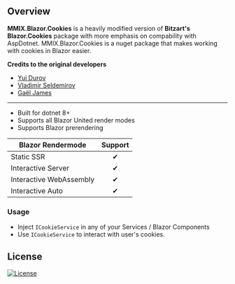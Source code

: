 ## Overview

**MMIX.Blazor.Cookies** is a heavily modified version of **Bitzart's Blazor.Cookies** package with more emphasis on compability with AspDotnet. MMIX.Blazor.Cookies is a nuget package that makes working with cookies in Blazor easier. 

**Credits to the original developers**
- [Yui Durov](https://github.com/YuriyDurov "Yui Durov")
- [Vladimir Seldemirov](https://github.com/ligowsky "Vladimir Seldemirov")
- [Gaël James](https://github.com/gaelj)

------------

- Built for dotnet 8+
- Supports all Blazor United render modes
- Supports Blazor prerendering

| Blazor Rendermode       | Support |
|-------------------------|:-------:|
| Static SSR              | ✔      |
| Interactive Server      | ✔      |
| Interactive WebAssembly | ✔      |
| Interactive Auto        | ✔      |

<!-- ### Installation

- Install the following package in your Blazor Server project:

```
dotnet add package BitzArt.Blazor.Cookies.Server
```

- Add this line to your Server project `program.cs`:

```csharp
builder.AddBlazorCookies();
```

- Install the following package in your Blazor Client project:

```
dotnet add package BitzArt.Blazor.Cookies.Client
```

- Add this line to your Client project `program.cs`:

```csharp
builder.AddBlazorCookies();
``` -->

### Usage

- Inject `ICookieService` in any of your Services / Blazor Components
- Use `ICookieService` to interact with user's cookies.

## License

[![License](https://img.shields.io/badge/mit-%230072C6?style=for-the-badge)](https://github.com/themmixproject/Blazor.Cookies/blob/main/LICENSE)
